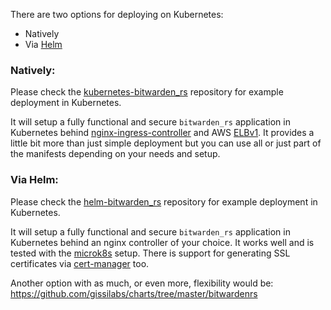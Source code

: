 There are two options for deploying on Kubernetes:
* Natively
* Via [Helm](https://helm.sh/)

### Natively:
Please check the [kubernetes-bitwarden_rs](https://github.com/icicimov/kubernetes-bitwarden_rs) repository for example deployment in Kubernetes.

It will setup a fully functional and secure `bitwarden_rs` application in Kubernetes behind [nginx-ingress-controller](https://github.com/kubernetes/ingress-nginx) and AWS [ELBv1](https://aws.amazon.com/elasticloadbalancing/features/#Details_for_Elastic_Load_Balancing_Products). It provides a little bit more than just simple deployment but you can use all or just part of the manifests depending on your needs and setup.

### Via Helm:
Please check the [helm-bitwarden_rs](https://github.com/Skeen/helm-bitwarden_rs) repository for example deployment in Kubernetes.

It will setup a fully functional and secure `bitwarden_rs` application in Kubernetes behind an nginx controller of your choice. It works well and is tested with the [microk8s](https://microk8s.io/) setup. There is support for generating SSL certificates via [cert-manager](https://github.com/jetstack/cert-manager) too.

Another option with as much, or even more, flexibility would be: https://github.com/gissilabs/charts/tree/master/bitwardenrs